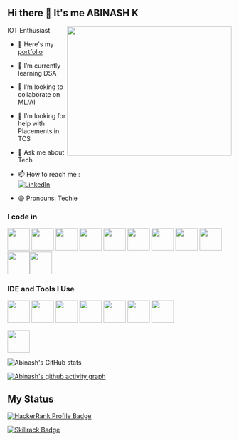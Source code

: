 ## Hi there 👋 It's me ABINASH K

 IOT Enthusiast
<img align="right" width="370" height="290" src="https://i.pinimg.com/originals/47/f0/34/47f0342cec72b800463bf003eac1257e.gif">
- 🔭 Here's my [portfolio](https://abinash-karuna.github.io/port/)                                                 
- 🌱 I’m currently learning DSA
- 👯 I’m looking to collaborate on ML/AI
- 🤔 I’m looking for help with Placements in TCS
- 💬 Ask me about Tech
- 📫 How to reach me :
<br /> [![LinkedIn](https://img.shields.io/badge/LinkedIn-0077B5?style=for-the-badge&logo=linkedin&logoColor=white)](https://linkedin.com/in/abinash009)

- 😄 Pronouns: Techie



### I code in
<img height="50" width="50" src="https://img.icons8.com/color/48/000000/python.png" /> <img height="50" width="50" src="https://img.icons8.com/color/48/000000/c-programming.png" />  <img height="50" width="50" src="https://img.icons8.com/color/48/000000/html-5.png" /> <img height="50" width="50" src="https://img.icons8.com/color/48/000000/css3.png" /> 
<img height="50" width="50" src="https://img.icons8.com/color/48/000000/javascript.png"/> <img height="50" width="50" src="https://img.icons8.com/color/48/000000/tesseract.png" />
 <img height="50" width="50" src="https://img.icons8.com/color/48/000000/opencv.png" />
 <img height="50" width="50" src="https://img.icons8.com/color/48/000000/keras.png" />
 <img height="50" width="50" src="https://img.icons8.com/color/48/000000/computer.png" />
<img height="50" width="50" src="https://img.icons8.com/color/48/000000/tensorflow.png"/><img height="50" width="50" src="https://img.icons8.com/fluent/48/000000/arduino.png"/>

### IDE and Tools I Use
<img height="50" width="50" src="https://img.icons8.com/color/48/000000/visual-studio-code-2019.png"/> <img height="50" width="50" src="https://img.icons8.com/color/48/000000/pycharm.png"/>  <img height="50" width="50" src="https://img.icons8.com/ios/50/000000/arduino.png"/>
 <img height="50" width="50" src="https://img.icons8.com/color/50/000000/git.png"/>  <img height="50" width="50" src="https://img.icons8.com/ios/50/000000/machine-learning.png" />
<img height="50" width="50" src="https://img.icons8.com/dusk/64/000000/anaconda.png"/> <img height="50" width="50" src="https://img.icons8.com/color/48/000000/google-colab.png"/>

 <img height="50" src="https://img.shields.io/badge/Adobe%20XD-FF61F6?style=for-the-badge&logo=Adobe%20XD&logoColor=white"/>



![Abinash's GitHub stats](https://github-readme-stats.vercel.app/api?username=Abinash-karuna&theme=dark&show_icons=true&&hide=issues,contribs)






[![Abinash's github activity graph](https://github-readme-activity-graph.vercel.app/graph?username=Abinash-karuna&bg_color=000000&color=ffffff&line=51f565&point=ffffff&area=true&hide_border=true)](https://github.com/ashutosh00710/github-readme-activity-graph)

## My Status



[![HackerRank Profile Badge](https://img.shields.io/badge/HackerRank-Profile-blue?logo=hackerrank&style=for-the-badge)](https://www.hackerrank.com/profile/kabi21211_ec)

[![Skillrack Badge](https://img.shields.io/badge/Skillrack-Profile-blue?style=for-the-badge)](http://www.skillrack.com/profile/355148/05111dc46bd8d4d928fcde4a19067f2f3e8cd429)

